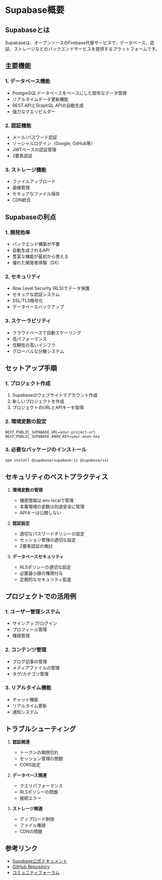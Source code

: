# Supabase概要

## Supabaseとは

Supabaseは、オープンソースのFirebase代替サービスで、データベース、認証、ストレージなどのバックエンドサービスを提供するプラットフォームです。

## 主要機能

### 1. データベース機能
- PostgreSQLデータベースをベースにした堅牢なデータ管理
- リアルタイムデータ更新機能
- REST APIとGraphQL APIの自動生成
- 強力なクエリビルダー

### 2. 認証機能
- メール/パスワード認証
- ソーシャルログイン（Google, GitHub等）
- JWTベースの認証管理
- 2要素認証

### 3. ストレージ機能
- ファイルアップロード
- 画像管理
- セキュアなファイル保存
- CDN統合

## Supabaseの利点

### 1. 開発効率
- バックエンド構築が不要
- 自動生成されるAPI
- 豊富な機能が最初から使える
- 優れた開発者体験（DX）

### 2. セキュリティ
- Row Level Security (RLS)でデータ保護
- セキュアな認証システム
- SSL/TLS暗号化
- データベースバックアップ

### 3. スケーラビリティ
- クラウドベースで自動スケーリング
- 高パフォーマンス
- 信頼性の高いインフラ
- グローバルな分散システム

## セットアップ手順

### 1. プロジェクト作成
1. Supabaseのウェブサイトでアカウント作成
2. 新しいプロジェクトを作成
3. プロジェクトのURLとAPIキーを取得

### 2. 環境変数の設定
```env
NEXT_PUBLIC_SUPABASE_URL=your-project-url
NEXT_PUBLIC_SUPABASE_ANON_KEY=your-anon-key
```

### 3. 必要なパッケージのインストール
```bash
npm install @supabase/supabase-js @supabase/ssr
```

## セキュリティのベストプラクティス

1. **環境変数の管理**
   - 機密情報は.env.localで管理
   - 本番環境の変数は別途安全に管理
   - APIキーは公開しない

2. **認証設定**
   - 適切なパスワードポリシーの設定
   - セッション管理の適切な設定
   - 2要素認証の検討

3. **データベースセキュリティ**
   - RLSポリシーの適切な設定
   - 必要最小限の権限付与
   - 定期的なセキュリティ監査

## プロジェクトでの活用例

### 1. ユーザー管理システム
- サインアップ/ログイン
- プロフィール管理
- 権限管理

### 2. コンテンツ管理
- ブログ記事の管理
- メディアファイルの管理
- タグ/カテゴリ管理

### 3. リアルタイム機能
- チャット機能
- リアルタイム更新
- 通知システム

## トラブルシューティング

1. **認証関連**
   - トークンの期限切れ
   - セッション管理の問題
   - CORS設定

2. **データベース関連**
   - クエリパフォーマンス
   - RLSポリシーの問題
   - 接続エラー

3. **ストレージ関連**
   - アップロード制限
   - ファイル権限
   - CDNの問題

## 参考リンク

- [Supabase公式ドキュメント](https://supabase.com/docs)
- [GitHub Repository](https://github.com/supabase/supabase)
- [コミュニティフォーラム](https://github.com/supabase/supabase/discussions) 